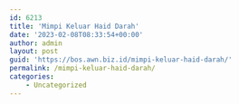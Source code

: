 ```yaml
---
id: 6213
title: 'Mimpi Keluar Haid Darah'
date: '2023-02-08T08:33:54+00:00'
author: admin
layout: post
guid: 'https://bos.awn.biz.id/mimpi-keluar-haid-darah/'
permalink: /mimpi-keluar-haid-darah/
categories:
    - Uncategorized
---
```


